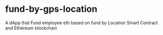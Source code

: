 # fund-by-gps-location
A dApp that Fund employee eth  based on fund by Location Smart Contract and Ethereum blockchain
